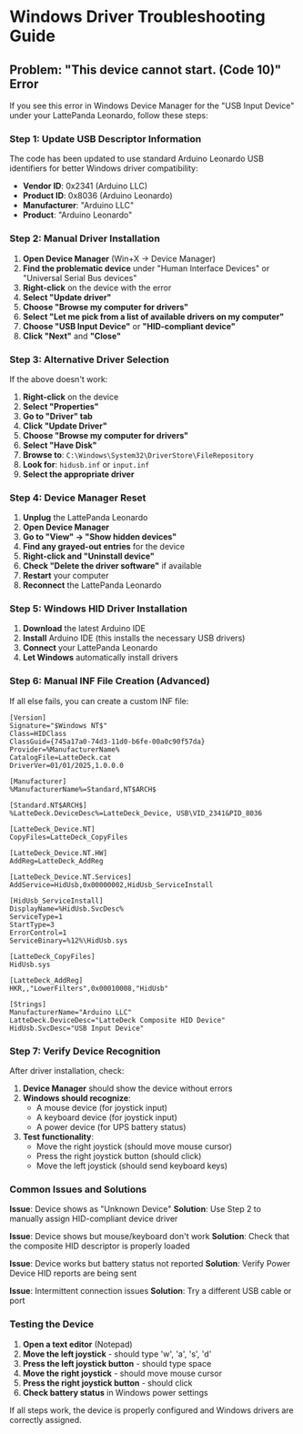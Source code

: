 # Windows Driver Troubleshooting Guide

## Problem: "This device cannot start. (Code 10)" Error

If you see this error in Windows Device Manager for the "USB Input Device" under your LattePanda Leonardo, follow these steps:

### Step 1: Update USB Descriptor Information
The code has been updated to use standard Arduino Leonardo USB identifiers for better Windows driver compatibility:
- **Vendor ID**: 0x2341 (Arduino LLC)
- **Product ID**: 0x8036 (Arduino Leonardo)
- **Manufacturer**: "Arduino LLC"
- **Product**: "Arduino Leonardo"

### Step 2: Manual Driver Installation
1. **Open Device Manager** (Win+X → Device Manager)
2. **Find the problematic device** under "Human Interface Devices" or "Universal Serial Bus devices"
3. **Right-click** on the device with the error
4. **Select "Update driver"**
5. **Choose "Browse my computer for drivers"**
6. **Select "Let me pick from a list of available drivers on my computer"**
7. **Choose "USB Input Device"** or **"HID-compliant device"**
8. **Click "Next"** and **"Close"**

### Step 3: Alternative Driver Selection
If the above doesn't work:
1. **Right-click** on the device
2. **Select "Properties"**
3. **Go to "Driver" tab**
4. **Click "Update Driver"**
5. **Choose "Browse my computer for drivers"**
6. **Select "Have Disk"**
7. **Browse to**: `C:\Windows\System32\DriverStore\FileRepository`
8. **Look for**: `hidusb.inf` or `input.inf`
9. **Select the appropriate driver**

### Step 4: Device Manager Reset
1. **Unplug** the LattePanda Leonardo
2. **Open Device Manager**
3. **Go to "View" → "Show hidden devices"**
4. **Find any grayed-out entries** for the device
5. **Right-click and "Uninstall device"**
6. **Check "Delete the driver software"** if available
7. **Restart** your computer
8. **Reconnect** the LattePanda Leonardo

### Step 5: Windows HID Driver Installation
1. **Download** the latest Arduino IDE
2. **Install** Arduino IDE (this installs the necessary USB drivers)
3. **Connect** your LattePanda Leonardo
4. **Let Windows** automatically install drivers

### Step 6: Manual INF File Creation (Advanced)
If all else fails, you can create a custom INF file:

```inf
[Version]
Signature="$Windows NT$"
Class=HIDClass
ClassGuid={745a17a0-74d3-11d0-b6fe-00a0c90f57da}
Provider=%ManufacturerName%
CatalogFile=LatteDeck.cat
DriverVer=01/01/2025,1.0.0.0

[Manufacturer]
%ManufacturerName%=Standard,NT$ARCH$

[Standard.NT$ARCH$]
%LatteDeck.DeviceDesc%=LatteDeck_Device, USB\VID_2341&PID_8036

[LatteDeck_Device.NT]
CopyFiles=LatteDeck_CopyFiles

[LatteDeck_Device.NT.HW]
AddReg=LatteDeck_AddReg

[LatteDeck_Device.NT.Services]
AddService=HidUsb,0x00000002,HidUsb_ServiceInstall

[HidUsb_ServiceInstall]
DisplayName=%HidUsb.SvcDesc%
ServiceType=1
StartType=3
ErrorControl=1
ServiceBinary=%12%\HidUsb.sys

[LatteDeck_CopyFiles]
HidUsb.sys

[LatteDeck_AddReg]
HKR,,"LowerFilters",0x00010008,"HidUsb"

[Strings]
ManufacturerName="Arduino LLC"
LatteDeck.DeviceDesc="LatteDeck Composite HID Device"
HidUsb.SvcDesc="USB Input Device"
```

### Step 7: Verify Device Recognition
After driver installation, check:
1. **Device Manager** should show the device without errors
2. **Windows should recognize**:
   - A mouse device (for joystick input)
   - A keyboard device (for joystick input)
   - A power device (for UPS battery status)
3. **Test functionality**:
   - Move the right joystick (should move mouse cursor)
   - Press the right joystick button (should click)
   - Move the left joystick (should send keyboard keys)

### Common Issues and Solutions

**Issue**: Device shows as "Unknown Device"
**Solution**: Use Step 2 to manually assign HID-compliant device driver

**Issue**: Device shows but mouse/keyboard don't work
**Solution**: Check that the composite HID descriptor is properly loaded

**Issue**: Device works but battery status not reported
**Solution**: Verify Power Device HID reports are being sent

**Issue**: Intermittent connection issues
**Solution**: Try a different USB cable or port

### Testing the Device
1. **Open a text editor** (Notepad)
2. **Move the left joystick** - should type 'w', 'a', 's', 'd'
3. **Press the left joystick button** - should type space
4. **Move the right joystick** - should move mouse cursor
5. **Press the right joystick button** - should click
6. **Check battery status** in Windows power settings

If all steps work, the device is properly configured and Windows drivers are correctly assigned.
